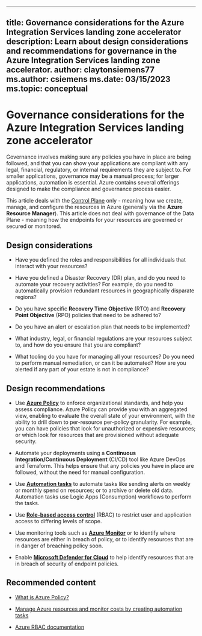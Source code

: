 ---
title: Governance considerations for the Azure Integration Services landing zone accelerator
description: Learn about design considerations and recommendations for governance in the Azure Integration Services landing zone accelerator.
author: claytonsiemens77
ms.author: csiemens
ms.date: 03/15/2023
ms.topic: conceptual
--
# Governance considerations for the Azure Integration Services landing zone accelerator

Governance involves making sure any policies you have in place are being followed, and that you can show your applications are compliant with any legal, financial, regulatory, or internal requirements they are subject to. For smaller applications, governance may be a manual process; for larger applications, automation is essential. Azure contains several offerings designed to make the compliance and governance process easier.

This article deals with the [Control Plane](/azure/azure-resource-manager/management/control-plane-and-data-plane) only - meaning how we create, manage, and configure the resources in Azure (generally via the **Azure Resource Manager**). This article does not deal with governance of the Data Plane - meaning how the endpoints for your
resources are governed or secured or monitored.

## Design considerations

- Have you defined the roles and responsibilities for all individuals that interact with your resources?

- Have you defined a Disaster Recovery (DR) plan, and do you need to automate your recovery activities? For example, do you need to automatically provision redundant resources in geographically disparate regions?

- Do you have specific **Recovery Time Objective** (RTO) and **Recovery Point Objective** (RPO) policies that need to be adhered to?

- Do you have an alert or escalation plan that needs to be implemented?

- What industry, legal, or financial regulations are your resources subject to, and how do you ensure that you are compliant?

- What tooling do you have for managing all your resources? Do you need to perform manual remediation, or can it be automated? How are you alerted if any part of your estate is not in compliance?

## Design recommendations

- Use **[Azure Policy](/azure/governance/policy/overview)** to enforce organizational standards, and help you assess compliance. Azure Policy can provide you with an aggregated view, enabling to evaluate the overall state of your environment, with the ability to drill down to per-resource per-policy granularity. For example, you
  can have policies that look for unauthorized or expensive resources; or which look for resources that are provisioned without adequate  security.

- Automate your deployments using a **Continuous Integration/Continuous Deployment** (CI/CD) tool like Azure DevOps and Terraform. This helps ensure that any policies you have in place are followed, without the need for manual configuration.

- Use **[Automation tasks](/azure/logic-apps/create-automation-tasks-azure-resources)** to automate tasks like sending alerts on weekly or monthly spend on resources; or to archive or delete old data. Automation tasks use Logic Apps (Consumption) workflows to perform the tasks.

- Use **[Role-based access control](/azure/role-based-access-control/overview)** (RBAC) to restrict user and application access to differing levels of scope.

- Use monitoring tools such as **[Azure Monitor](/azure/azure-monitor/overview)** or to identify where resources are either in breach of policy, or to identify resources that are in danger of breaching policy soon.

- Enable **[Microsoft Defender for Cloud](/azure/defender-for-cloud/defender-for-cloud-introduction)** to help identify resources that are in breach of security of endpoint
  policies.

## Recommended content

- [What is Azure Policy?](/azure/governance/policy/overview)

- [Manage Azure resources and monitor costs by creating automation tasks](/azure/logic-apps/create-automation-tasks-azure-resources)

- [Azure RBAC documentation](/azure/role-based-access-control/)
